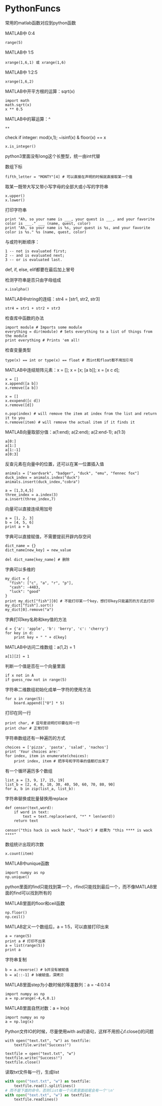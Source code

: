 # PythonFuncs
常用的matlab函数对应到python函数

MATLAB中 0:4

	range(5)
	
MATLAB中 1:5

	xrange(1,6,1) 或 xrange(1,6)
	
MATLAB中 1:2:5

	xrange(1,6,2)
	
MATLAB中开平方根的运算：sqrt(x)

	import math
	math.sqrt(x)
	x ** 0.5

MATLAB中的幂运算：^

	**

check if integer: mod(x,1); ~isinf(x) & floor(x) == x

	x.is_integer()
	
python3里面没有long这个长整型，统一由int代替

数组下标
	
	fifth_letter = "MONTY"[4] # 可以直接在声明的时候就直接取某一个值
	
取某一既带大写又带小写字母的全部大或小写的字符串

	x.upper()
	x.lower()

打印字符串

	print "Ah, so your name is ___, your quest is ___, and your favorite color is ___." ___ (name, quest, color)
	print "Ah, so your name is %s, your quest is %s, and your favorite color is %s." %s (name, quest, color)
	
与或符判断顺序：

	1 -- not is evaluated first;
	2 -- and is evaluated next;
	3 -- or is evaluated last.

def, if, else, elif都要在最后加上冒号

检测字符串是否只由字母组成

	x.isalpha()
	
MATLAB中string的连结：str4 = [str1, str2, str3]

	str4 = str1 + str2 + str3
	
检查库中函数的办法

	import module # Imports some module
	everything = dir(module) # Sets everything to a list of things from the module
	print everything # Prints 'em all!

检查变量类型

	type(x) == int or type(x) == float # 而int和float都不用加引号

MATLAB中连结矩阵元素：x = []; x = [x; [a b]]; x = [x c d];

	x = []
	x.append([a b])
	x.remove([a b])
	
	x = []
	x.exxpend([c d])
	x.remove([d])
	
	n.pop(index) # will remove the item at index from the list and return it to you
	n.remove(item) # will remove the actual item if it finds it
	
MATLAB向量取部分值：a(1:end); a(2:end); a(2:end-1); a(1:3)

	a[0:]
	a[1:]
	a[1:-1]
	a[0:3]

反查元素在向量中的位置，还可以在某一位置插入值

	animals = ["aardvark", "badger", "duck", "emu", "fennec fox"]
	duck_index = animals.index("duck")
	animals.insert(duck_index,"cobra")
	
	a = [1,3,4,5]
	three_index = a.index(3)
	a.insert(three_index,7)
	
向量可以直接连续用加号

	a = [1, 2, 3]
	b = [4, 5, 6]
	print a + b

字典可以直接赋值，不需要提前开辟内存空间

	dict_name = {}
	dict_name[new_key] = new_value
	
	del dict_name[key_name] # 删除
	
字典可以多维的
	
	my_dict = {
	  "fish": ["c", "a", "r", "p"],
	  "cash": -4483,
	  "luck": "good"
	}
	print my_dict["fish"][0] # 不能打印某一个key，想打印key只能遍历的方式去打印
	my_dict["fish"].sort()
	my_dict[0].remove("a")
	
字典打印key名称和key值的方法

	d = {'a': 'apple', 'b': 'berry', 'c': 'cherry'}
	for key in d:
  		print key + " " + d[key]
	
MATLAB中访问二维数组：a(1,2) = 1

	a[1][2] = 1
	
判断一个值是否在一个向量里面

	if x not in A
	if guess_row not in range(5)

字符串二维数组初始化成单一字符的使用方法

	for x in range(5):
		board.append(["O"] * 5)
	
打印在同一行

	print char, # 逗号是说明打印要在同一行
	print char # 正常打印

字符串数组还有一种遍历的方式

	choices = ['pizza', 'pasta', 'salad', 'nachos']
	print 'Your choices are:'
	for index, item in enumerate(choices):
		print index, item # 把序号和字符串的值都打出来了

有一个循环遍历多个数组

	list_a = [3, 9, 17, 15, 19]
	list_b = [2, 4, 8, 10, 30, 40, 50, 60, 70, 80, 90]
	for a, b in zip(list_a, list_b):
	
字符串替换或批量替换用replace
	
	def censor(text,word):
		if word in text:
			text = text.replace(word, "*" * len(word))
		return text
	
	censor("this hack is wack hack", "hack") # 结果为 "this **** is wack ****"
	
数组统计出现的次数

	x.count(item)
	
MATLAB中unique函数
	
	import numpy as np
	np.unique()
	
python里面的find只能找到第一个，rfind只能找到最后一个，而不像MATLAB里面的find可以找到所有的

MATLAB里面的floor和ceil函数

	np.floor()
	np.ceil()

MATLAB定义一个数组后，a = 1:5，可以直接打印出来

	a = range(5)
	print a # 打印不出来
	a = list(range(5))
	print a
	
字符串复制

	b = a.reverse() # b并没有被赋值
	b = a[::-1] # b被赋值，深拷贝
	
MATLAB里面step为小数时候的等差数列：a = -4:0.1:4

	import numpy as np
	a = np.arange(-4,4,0.1)

MATLAB里面自然对数：a = ln(x)

	import numpy as np
	a = np.log(x)
	
Python文件IO的时候，尽量使用with as的语句，这样不用担心f.close()的问题

	with open("text.txt", "w") as textfile:
		textfile.write("Success!")
	
	textfile = open("text.txt", "w")
	textfile.write("Success!")
	textfile.close()
	
读取txt文件每一行，生成list
```python	
with open("text.txt", "w") as textfile:
	textfile.read().splitlines()
# 而不是下面的命令，否则list每一个元素里面结尾会有一个'\n'
with open("text.txt", "w") as textfile:
	textfile.readlines()
```
	
